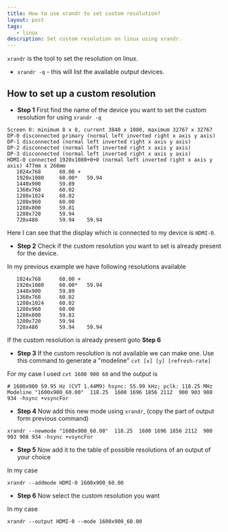 ```yaml
---
title: How to use xrandr to set custom resolution?
layout: post
tags: 
   - linux
description: Set custom resolution on linux using xrandr.
---
```


`xrandr` is the tool to set the resolution on linux.

- `xrandr -q` - this will list the available output devices.

## How to set up a custom resolution

- **Step 1** First find the name of the device you want to set the custom resolution for using `xrandr -q`

```
Screen 0: minimum 8 x 8, current 3840 x 1080, maximum 32767 x 32767
DP-0 disconnected primary (normal left inverted right x axis y axis)
DP-1 disconnected (normal left inverted right x axis y axis)
DP-2 disconnected (normal left inverted right x axis y axis)
DP-3 disconnected (normal left inverted right x axis y axis)
HDMI-0 connected 1920x1080+0+0 (normal left inverted right x axis y axis) 477mm x 268mm
   1024x768      60.00 +
   1920x1080     60.00*   59.94
   1440x900      59.89
   1360x768      60.02
   1280x1024     60.02
   1280x960      60.00
   1280x800      59.81
   1280x720      59.94
   720x480       59.94    59.94
```

Here I can see that the display which is connected to my device is `HDMI-0`.

- **Step 2** Check if the custom resolution you want to set is already present for the device.

In my previous example we have following resolutions available

```
   1024x768      60.00 +
   1920x1080     60.00*   59.94
   1440x900      59.89
   1360x768      60.02
   1280x1024     60.02
   1280x960      60.00
   1280x800      59.81
   1280x720      59.94
   720x480       59.94    59.94
```

If the custom resolution is already present goto **Step 6**

- **Step 3** If the custom resolution is not available we can make one. Use this command to generate a "modeline" `cvt [x] [y] [refresh-rate]`

For my case I used `cvt 1600 900 60` and the output is

```
# 1600x900 59.95 Hz (CVT 1.44M9) hsync: 55.99 kHz; pclk: 118.25 MHz
Modeline "1600x900_60.00"  118.25  1600 1696 1856 2112  900 903 908 934 -hsync +vsyncFor
```

- **Step 4** Now add this new mode using `xrandr`, (copy the part of output form previous command)

```
xrandr --newmode "1600x900_60.00"  118.25  1600 1696 1856 2112  900 903 908 934 -hsync +vsyncFor
```

- **Step 5** Now add it to the table of possible resolutions of an output of your choice

In my case

```
xrandr --addmode HDMI-0 1600x900_60.00
```

- **Step 6** Now select the custom resolution you want

In my case

```
xrandr --output HDMI-0 --mode 1600x900_60.00
```

